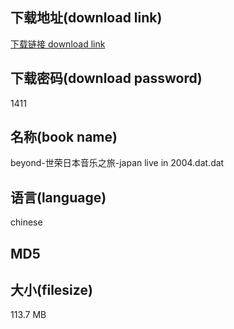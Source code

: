 ## 下载地址(download link)
[下载链接 download link](https://tutu365.netlify.app/?s=beyond-%E4%B8%96%E8%8D%A3%E6%97%A5%E6%9C%AC%E9%9F%B3%E4%B9%90%E4%B9%8B%E6%97%85-japan+live+in+2004.dat)

## 下载密码(download password)
1411

## 名称(book name)
beyond-世荣日本音乐之旅-japan live in 2004.dat.dat

## 语言(language)
chinese

## MD5


## 大小(filesize)
113.7 MB
